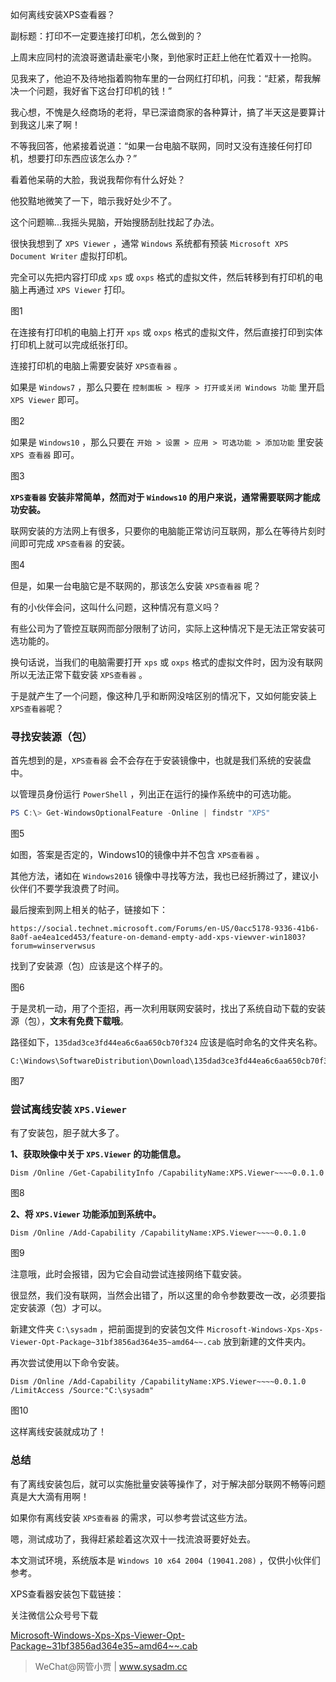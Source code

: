 如何离线安装XPS查看器？

副标题：打印不一定要连接打印机，怎么做到的？



上周末应同村的流浪哥邀请赴豪宅小聚，到他家时正赶上他在忙着双十一抢购。

见我来了，他迫不及待地指着购物车里的一台网红打印机，问我：“赶紧，帮我解决一个问题，我好省下这台打印机的钱！”

我心想，不愧是久经商场的老将，早已深谙商家的各种算计，搞了半天这是要算计到我这儿来了啊！

不等我回答，他紧接着说道：“如果一台电脑不联网，同时又没有连接任何打印机，想要打印东西应该怎么办？”

看着他呆萌的大脸，我说我帮你有什么好处？

他狡黠地微笑了一下，暗示我好处少不了。

这个问题嘛...我摇头晃脑，开始搜肠刮肚找起了办法。



很快我想到了 `XPS Viewer` ，通常 `Windows` 系统都有预装 `Microsoft XPS Document Writer` 虚拟打印机。

完全可以先把内容打印成 `xps` 或 `oxps` 格式的虚拟文件，然后转移到有打印机的电脑上再通过 `XPS Viewer` 打印。

图1



在连接有打印机的电脑上打开 `xps` 或 `oxps` 格式的虚拟文件，然后直接打印到实体打印机上就可以完成纸张打印。

连接打印机的电脑上需要安装好 `XPS查看器` 。

如果是 `Windows7` ，那么只要在 `控制面板 > 程序 > 打开或关闭 Windows 功能` 里开启 `XPS Viewer` 即可。

图2



如果是 `Windows10` ，那么只要在 `开始 > 设置 > 应用 > 可选功能 > 添加功能` 里安装 `XPS 查看器` 即可。

图3



**`XPS查看器` 安装非常简单，然而对于 `Windows10` 的用户来说，通常需要联网才能成功安装。**

联网安装的方法网上有很多，只要你的电脑能正常访问互联网，那么在等待片刻时间即可完成 `XPS查看器` 的安装。

图4



但是，如果一台电脑它是不联网的，那该怎么安装 `XPS查看器` 呢？

有的小伙伴会问，这叫什么问题，这种情况有意义吗？



有些公司为了管控互联网而部分限制了访问，实际上这种情况下是无法正常安装可选功能的。

换句话说，当我们的电脑需要打开 `xps` 或 `oxps` 格式的虚拟文件时，因为没有联网所以无法正常下载安装 `XPS查看器` 。

于是就产生了一个问题，像这种几乎和断网没啥区别的情况下，又如何能安装上 `XPS查看器`呢？ 





### 寻找安装源（包）

首先想到的是，`XPS查看器` 会不会存在于安装镜像中，也就是我们系统的安装盘中。

以管理员身份运行 `PowerShell` ，列出正在运行的操作系统中的可选功能。

```powershell
PS C:\> Get-WindowsOptionalFeature -Online | findstr "XPS"
```

图5



如图，答案是否定的，Windows10的镜像中并不包含 `XPS查看器` 。

其他方法，诸如在 `Windows2016` 镜像中寻找等方法，我也已经折腾过了，建议小伙伴们不要学我浪费了时间。



最后搜索到网上相关的帖子，链接如下：

```
https://social.technet.microsoft.com/Forums/en-US/0acc5178-9336-41b6-8a0f-ae4ea1ced453/feature-on-demand-empty-add-xps-viewver-win1803?forum=winserverwsus
```

找到了安装源（包）应该是这个样子的。

图6



于是灵机一动，用了个歪招，再一次利用联网安装时，找出了系统自动下载的安装源（包），**文末有免费下载哦**。

路径如下，`135dad3ce3fd44ea6c6aa650cb70f324` 应该是临时命名的文件夹名称。

```
C:\Windows\SoftwareDistribution\Download\135dad3ce3fd44ea6c6aa650cb70f324
```

图7





### 尝试离线安装 `XPS.Viewer`

有了安装包，胆子就大多了。



**1、获取映像中关于 `XPS.Viewer` 的功能信息。**

```
Dism /Online /Get-CapabilityInfo /CapabilityName:XPS.Viewer~~~~0.0.1.0
```

图8



**2、将 `XPS.Viewer` 功能添加到系统中。**

```
Dism /Online /Add-Capability /CapabilityName:XPS.Viewer~~~~0.0.1.0
```

图9



注意哦，此时会报错，因为它会自动尝试连接网络下载安装。

很显然，我们没有联网，当然会出错了，所以这里的命令参数要改一改，必须要指定安装源（包）才可以。



新建文件夹 `C:\sysadm` ，把前面提到的安装包文件 `Microsoft-Windows-Xps-Xps-Viewer-Opt-Package~31bf3856ad364e35~amd64~~.cab` 放到新建的文件夹内。

再次尝试使用以下命令安装。

```
Dism /Online /Add-Capability /CapabilityName:XPS.Viewer~~~~0.0.1.0 /LimitAccess /Source:"C:\sysadm"
```

图10



这样离线安装就成功了！



### 总结

有了离线安装包后，就可以实施批量安装等操作了，对于解决部分联网不畅等问题真是大大滴有用啊！

如果你有离线安装 `XPS查看器` 的需求，可以参考尝试这些方法。

嗯，测试成功了，我得赶紧趁着这次双十一找流浪哥要好处去。



本文测试环境，系统版本是 `Windows 10 x64 2004 (19041.208)` ，仅供小伙伴们参考。

XPS查看器安装包下载链接：

关注微信公众号号下载

[Microsoft-Windows-Xps-Xps-Viewer-Opt-Package~31bf3856ad364e35~amd64~~.cab](http://#)





> WeChat@网管小贾 | www.sysadm.cc

